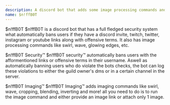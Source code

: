 ```yaml
---
description: A discord bot that adds some image processing commands and a security system
name: $n!ffB0T
---
```


$n!ffB0T
$n!ffB0T is a discord bot that has a full fledged
security system what automatically bans users if they
have a discord invite, twitch, twitter, instagram or
youtube links along with offensive terms. It also has
image processing commands like swirl, wave, glowing edges,
etc.

$n!ffB0T Security™
$n!ffB0T security™ automatically bans users with the 
afformentioned links or offensive terms in their 
username. Aswell as automatically banning users who do
violate the bots checks, the bot can log these 
violations to either the guild owner's dms or in a certain 
channel in the server.

$n!ffB0T Imaging™
$n!ffB0T Imaging™ adds imaging commands like swirl, wave,
cropping, blending, inverting and more! all you need to
do is to run the image command and either provide an
image link or attach only 1 image.
